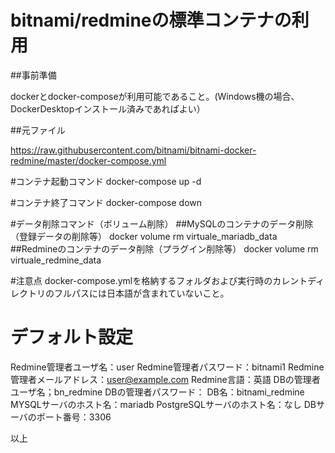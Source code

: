 # bitnami/redmineの標準コンテナの利用

##事前準備

dockerとdocker-composeが利用可能であること。(Windows機の場合、DockerDesktopインストール済みであればよい）

##元ファイル

https://raw.githubusercontent.com/bitnami/bitnami-docker-redmine/master/docker-compose.yml

#コンテナ起動コマンド
docker-compose up -d

#コンテナ終了コマンド
docker-compose down

#データ削除コマンド（ボリューム削除）
##MySQLのコンテナのデータ削除（登録データの削除等）
docker volume rm virtuale_mariadb_data
##Redmineのコンテナのデータ削除（プラグイン削除等）
docker volume rm virtuale_redmine_data

#注意点
docker-compose.ymlを格納するフォルダおよび実行時のカレントディレクトリのフルパスには日本語が含まれていないこと。

# デフォルト設定
Redmine管理者ユーザ名：user
Redmine管理者パスワード：bitnami1
Redmine管理者メールアドレス：user@example.com
Redmine言語：英語
DBの管理者ユーザ名；bn_redmine
DBの管理者パスワード：
DB名：bitnami_redmine
MYSQLサーバのホスト名：mariadb
PostgreSQLサーバのホスト名：なし
DBサーバのポート番号：3306

以上